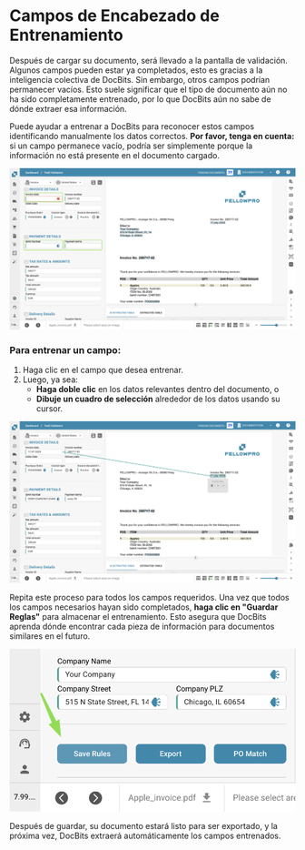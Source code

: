 # Campos de Encabezado de Entrenamiento

Después de cargar su documento, será llevado a la pantalla de validación. Algunos campos pueden estar ya completados, esto es gracias a la inteligencia colectiva de DocBits. Sin embargo, otros campos podrían permanecer vacíos. Esto suele significar que el tipo de documento aún no ha sido completamente entrenado, por lo que DocBits aún no sabe de dónde extraer esa información.

Puede ayudar a entrenar a DocBits para reconocer estos campos identificando manualmente los datos correctos. **Por favor, tenga en cuenta:** si un campo permanece vacío, podría ser simplemente porque la información no está presente en el documento cargado.

![](https://raw.githubusercontent.com/Fellow-Consulting-AG/docbits/refs/heads/main/readme/.gitbook/assets/header_field_training_0.png)

### Para entrenar un campo:

1. Haga clic en el campo que desea entrenar.
2. Luego, ya sea:
   * **Haga doble clic** en los datos relevantes dentro del documento, o
   * **Dibuje un cuadro de selección** alrededor de los datos usando su cursor.

![](https://raw.githubusercontent.com/Fellow-Consulting-AG/docbits/refs/heads/main/readme/.gitbook/assets/header_field_training_1.png)

Repita este proceso para todos los campos requeridos. Una vez que todos los campos necesarios hayan sido completados, **haga clic en "Guardar Reglas"** para almacenar el entrenamiento. Esto asegura que DocBits aprenda dónde encontrar cada pieza de información para documentos similares en el futuro.

![](https://raw.githubusercontent.com/Fellow-Consulting-AG/docbits/refs/heads/main/readme/.gitbook/assets/header_field_training_2.png)

Después de guardar, su documento estará listo para ser exportado, y la próxima vez, DocBits extraerá automáticamente los campos entrenados.
